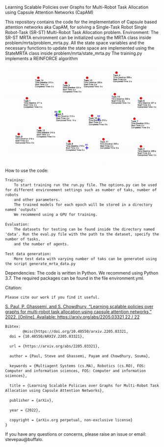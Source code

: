 Learning Scalable Policies over Graphs for Multi-Robot Task Allocation using Capsule Attention Networks
(CapAM)

This repository contains the code for the implementation of Capsule based attention networks aka CapAM, for solving a Single-Task Robot Single Robot-Task (SR-ST) Multi-Robot Task Allocation problem.
Environment:
    The SR-ST MRTA environment can be initialized using the MRTA class inside problem/mrta/problem_mrta.py. All the state space variables and the necessary functions
    to update the state space are implemented using the StateMRTA class inside problem/mrta/state_mrta.py
The training.py implements a REINFORCE algorithm

![](gif_latest.gif)

How to use the code:

    Training:
        To start training run the run.py file. The options.py can be used for different environement settings such as number of taks, number of robots
        and other parameters.
        The trained models for each epoch will be stored in a directory named 'outputs'
        We recommend using a GPU for training.

    Evaluation:
        The datasets for testing can be found inside the directory named 'data'. Run the eval.py file with the path to the dataset, specify the number of tasks,
        and the number of agents.

    Test data generation:
        More test data with varying number of taks can be generated using the script generate_mrta_data.py

Dependencies:
    The code is written in Python. We recommend using Python 3.7. The required packages can be found in the file environment.yml.

Citation:

    Please cite our work if you find it useful.
[S. Paul, P. Ghassemi, and S. Chowdhury, “Learning scalable policies over graphs for multi-robot task allocation using capsule attention networks,” 2022. [Online]. Available: https://arxiv.org/abs/2205.03321 22 / 22](https://arxiv.org/abs/2205.03321)

    
    Bibtex: 
            @misc{https://doi.org/10.48550/arxiv.2205.03321,
      doi = {10.48550/ARXIV.2205.03321},
      
      url = {https://arxiv.org/abs/2205.03321},
      
      author = {Paul, Steve and Ghassemi, Payam and Chowdhury, Souma},
      
      keywords = {Multiagent Systems (cs.MA), Robotics (cs.RO), FOS: Computer and information sciences, FOS: Computer and information sciences},
      
      title = {Learning Scalable Policies over Graphs for Multi-Robot Task Allocation using Capsule Attention Networks},
      
      publisher = {arXiv},
      
      year = {2022},
      
      copyright = {arXiv.org perpetual, non-exclusive license}
    }


If you have any questions or concerns, please raise an issue or email: stevepau@buffalo.
                
                
